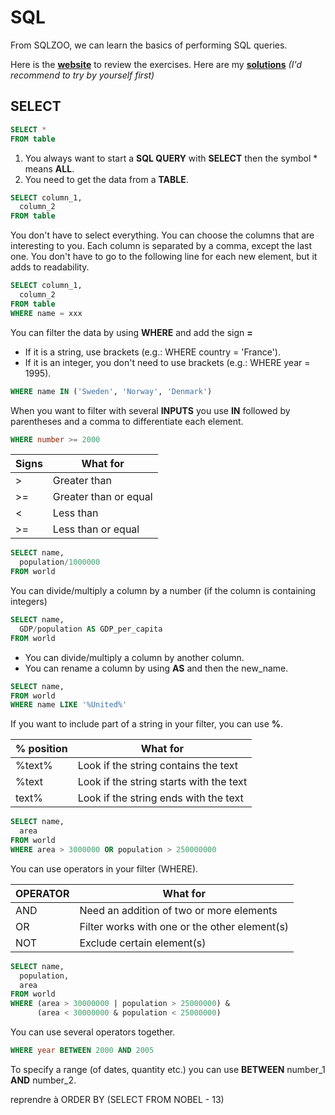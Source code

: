# SQL

From SQLZOO, we can learn the basics of performing SQL queries.

Here is the **[website](https://].net/wiki/SQL_Tutorial)** to review the exercises.
Here are my **[solutions](https://github.com/bautret/Tutorials/tree/main/SQL/SQLZOO)** *(I'd recommend to try by yourself first)*

## SELECT

```sql
SELECT *
FROM table
```

1. You always want to start a **SQL QUERY** with **SELECT** then the symbol * means **ALL**.
2. You need to get the data from a **TABLE**.

```sql
SELECT column_1,
  column_2
FROM table
```

You don't have to select everything. You can choose the columns that are interesting to you. Each column is separated by a comma, except the last one. You don't have to go to the following line for each new element, but it adds to readability.

```sql
SELECT column_1, 
  column_2
FROM table
WHERE name = xxx
```

You can filter the data by using **WHERE** and add the sign **=**
- If it is a string, use brackets (e.g.: WHERE country = 'France').
- If it is an integer, you don't need to use brackets (e.g.: WHERE year = 1995).

```sql
WHERE name IN ('Sweden', 'Norway', 'Denmark')
```

When you want to filter with several **INPUTS** you use **IN** followed by parentheses and a comma to differentiate each element.

```sql
WHERE number >= 2000
```
|Signs          | What for              |
| ------------- | --------------------- |
| >             | Greater than          |
| >=            | Greater than or equal |
| <             | Less than             |
| >=            | Less than or equal    |

```sql
SELECT name,
  population/1000000
FROM world
```
You can divide/multiply a column by a number (if the column is containing integers)

```sql
SELECT name,
  GDP/population AS GDP_per_capita
FROM world
```
- You can divide/multiply a column by another column.
- You can rename a column by using **AS** and then the new_name.

```sql
SELECT name,
FROM world
WHERE name LIKE '%United%'
```
If you want to include part of a string in your filter, you can use **%**.

|% position     | What for                                |
| ------------- | --------------------------------------- |
| %text%        | Look if the string contains the text    |
| %text         | Look if the string starts with the text |
| text%         | Look if the string ends with the text   |

```sql
SELECT name,
  area
FROM world
WHERE area > 3000000 OR population > 250000000
```
You can use operators in your filter (WHERE).

|OPERATOR       | What for                                      |
| ------------- | --------------------------------------------- |
| AND           | Need an addition of two or more elements      |
| OR            | Filter works with one or the other element(s) |     
| NOT           | Exclude certain element(s)                    |

```sql
SELECT name,
  population,
  area
FROM world
WHERE (area > 30000000 | population > 25000000) &
      (area < 30000000 & population < 25000000)
```
You can use several operators together.

```sql
WHERE year BETWEEN 2000 AND 2005
```
To specify a range (of dates, quantity etc.) you can use **BETWEEN** number_1 **AND** number_2.


reprendre à ORDER BY (SELECT FROM NOBEL - 13) 
